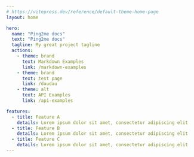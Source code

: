 ```yaml
---
# https://vitepress.dev/reference/default-theme-home-page
layout: home

hero:
  name: "Ping2me docs"
  text: "Ping2me docs"
  tagline: My great project tagline
  actions:
    - theme: brand
      text: Markdown Examples
      link: /markdown-examples
    - theme: brand
      text: test page
      link: /daudau
    - theme: alt
      text: API Examples
      link: /api-examples

features:
  - title: Feature A
    details: Lorem ipsum dolor sit amet, consectetur adipiscing elit
  - title: Feature B
    details: Lorem ipsum dolor sit amet, consectetur adipiscing elit
  - title: Feature C
    details: Lorem ipsum dolor sit amet, consectetur adipiscing elit
---
```

